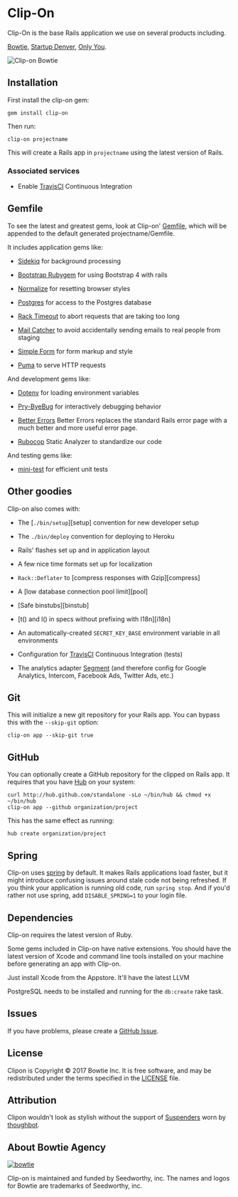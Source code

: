 # Clip-On

Clip-On is the base Rails application we use on several products including.

[Bowtie](https://bowtie.io/), [Startup Denver](https://bowtie.io/portfolio), [Only You](https://bowtie.io/portfolio).

  ![Clip-on Bowtie](https://dl.dropboxusercontent.com/s/za479tjme52m2hu/README-banner.png?dl=0)

## Installation

First install the clip-on gem:

    gem install clip-on

Then run:

    clip-on projectname

This will create a Rails app in `projectname` using the latest version of Rails.

### Associated services

* Enable [TravisCI][travis] Continuous Integration

## Gemfile

To see the latest and greatest gems, look at Clip-on'
[Gemfile](templates/Gemfile.erb), which will be appended to the default
generated projectname/Gemfile.

It includes application gems like:

* [Sidekiq](https://github.com/mperham/sidekiq) for background processing

* [Bootstrap Rubygem](https://github.com/twbs/bootstrap-rubygem) for using Bootstrap 4 with rails

* [Normalize](https://necolas.github.io/normalize.css/) for resetting browser styles

* [Postgres](https://github.com/ged/ruby-pg) for access to the Postgres database

* [Rack Timeout](https://github.com/heroku/rack-timeout) to abort requests that are
  taking too long

* [Mail Catcher](https://github.com/sj26/mailcatcher) to avoid accidentally sending emails to real people from staging

* [Simple Form](https://github.com/plataformatec/simple_form) for form markup
  and style

* [Puma](https://github.com/puma/puma) to serve HTTP requests

And development gems like:
* [Dotenv](https://github.com/bkeepers/dotenv) for loading environment variables

* [Pry-ByeBug](https://github.com/deivid-rodriguez/pry-byebug) for interactively
  debugging behavior

* [Better Errors](https://github.com/charliesome/better_errors) Better Errors replaces the standard Rails error page with a much better and more useful error page.

* [Rubocop](https://github.com/bbatsov/rubocop) Static Analyzer to standardize our code

And testing gems like:

* [mini-test](https://github.com/seattlerb/minitest) for efficient unit tests

## Other goodies

Clip-on also comes with:

* The [`./bin/setup`][setup] convention for new developer setup
* The `./bin/deploy` convention for deploying to Heroku
* Rails' flashes set up and in application layout
* A few nice time formats set up for localization
* `Rack::Deflater` to [compress responses with Gzip][compress]
* A [low database connection pool limit][pool]
* [Safe binstubs][binstub]
* [t() and l() in specs without prefixing with I18n][i18n]
* An automatically-created `SECRET_KEY_BASE` environment variable in all
  environments
* Configuration for [TravisCI][travis] Continuous Integration (tests)



* The analytics adapter [Segment][segment] (and therefore config for Google
  Analytics, Intercom, Facebook Ads, Twitter Ads, etc.)

[travis]: https://travis-ci.com/

[segment]: https://segment.com

## Git

This will initialize a new git repository for your Rails app. You can
bypass this with the `--skip-git` option:

    clip-on app --skip-git true

## GitHub

You can optionally create a GitHub repository for the clipped on Rails app. It
requires that you have [Hub](https://github.com/github/hub) on your system:

    curl http://hub.github.com/standalone -sLo ~/bin/hub && chmod +x ~/bin/hub
    clip-on app --github organization/project

This has the same effect as running:

    hub create organization/project

## Spring

Clip-on uses [spring](https://github.com/rails/spring) by default.
It makes Rails applications load faster, but it might introduce confusing issues
around stale code not being refreshed.
If you think your application is running old code, run `spring stop`.
And if you'd rather not use spring, add `DISABLE_SPRING=1` to your login file.

## Dependencies

Clip-on requires the latest version of Ruby.

Some gems included in Clip-on have native extensions. You should have the latest version of
Xcode and command line tools installed on your machine before generating an app with Clip-on.

Just install Xcode from the Appstore. It'll have the latest LLVM

PostgreSQL needs to be installed and running for the `db:create` rake task.

## Issues

If you have problems, please create a
[GitHub Issue](https://github.com/bowtie-co/clip-on/issues).

## License

Clipon is Copyright © 2017 Bowtie Inc.
It is free software,
and may be redistributed under the terms specified in the [LICENSE] file.

[LICENSE]: LICENSE

## Attribution

Clipon wouldn't look as stylish without the support of [Suspenders](https://github.com/thoughtbot/suspenders) worn by [thoughbot](http://thoughbot.com).

## About Bowtie Agency

[![bowtie][bowtie-logo]][bowtie]

Clip-on is maintained and funded by Seedworthy, inc. The names and logos for Bowtie are trademarks of Seedworthy, inc.

[bowtie]: https://bowtie.io
[bowtie-logo]: https://bowtie.io/img/bt-logo.png
